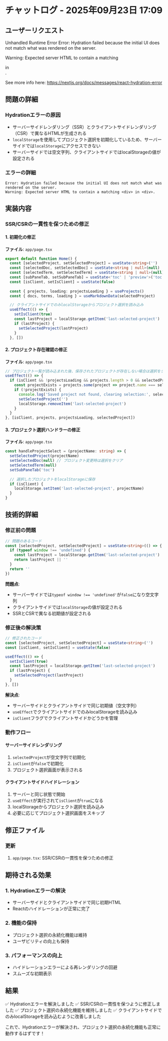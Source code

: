 # チャットログ - 2025年09月23日 17:09

## ユーザーリクエスト
Unhandled Runtime Error
Error: Hydration failed because the initial UI does not match what was rendered on the server.

Warning: Expected server HTML to contain a matching <div> in <div>.

See more info here: https://nextjs.org/docs/messages/react-hydration-error

## 問題の詳細

### Hydrationエラーの原因
- サーバーサイドレンダリング（SSR）とクライアントサイドレンダリング（CSR）で異なるHTMLが生成される
- `localStorage`を使用してプロジェクト選択を初期化しているため、サーバーサイドでは`localStorage`にアクセスできない
- サーバーサイドでは空文字列、クライアントサイドではlocalStorageの値が設定される

### エラーの詳細
```
Error: Hydration failed because the initial UI does not match what was rendered on the server.
Warning: Expected server HTML to contain a matching <div> in <div>.
```

## 実装内容

### SSR/CSRの一貫性を保つための修正

#### 1. 初期化の修正
**ファイル**: `app/page.tsx`

```typescript
export default function Home() {
  const [selectedProject, setSelectedProject] = useState<string>('')
  const [selectedDoc, setSelectedDoc] = useState<string | null>(null)
  const [selectedTerm, setSelectedTerm] = useState<string | null>(null)
  const [subPaneTab, setSubPaneTab] = useState<'toc' | 'preview'>('toc')
  const [isClient, setIsClient] = useState(false)
  
  const { projects, loading: projectsLoading } = useProjects()
  const { docs, terms, loading } = useMarkdownData(selectedProject)

  // クライアントサイドでのみlocalStorageからプロジェクト選択を読み込み
  useEffect(() => {
    setIsClient(true)
    const lastProject = localStorage.getItem('last-selected-project')
    if (lastProject) {
      setSelectedProject(lastProject)
    }
  }, [])
```

#### 2. プロジェクト存在確認の修正
**ファイル**: `app/page.tsx`

```typescript
// プロジェクト一覧が読み込まれた後、保存されたプロジェクトが存在しない場合は選択をクリア
useEffect(() => {
  if (isClient && !projectsLoading && projects.length > 0 && selectedProject) {
    const projectExists = projects.some(project => project.name === selectedProject)
    if (!projectExists) {
      console.log('Saved project not found, clearing selection:', selectedProject)
      setSelectedProject('')
      localStorage.removeItem('last-selected-project')
    }
  }
}, [isClient, projects, projectsLoading, selectedProject])
```

#### 3. プロジェクト選択ハンドラーの修正
**ファイル**: `app/page.tsx`

```typescript
const handleProjectSelect = (projectName: string) => {
  setSelectedProject(projectName)
  setSelectedDoc(null) // プロジェクト変更時は選択をクリア
  setSelectedTerm(null)
  setSubPaneTab('toc')
  
  // 選択したプロジェクトをlocalStorageに保存
  if (isClient) {
    localStorage.setItem('last-selected-project', projectName)
  }
}
```

## 技術的詳細

### 修正前の問題
```typescript
// 問題のあるコード
const [selectedProject, setSelectedProject] = useState<string>(() => {
  if (typeof window !== 'undefined') {
    const lastProject = localStorage.getItem('last-selected-project')
    return lastProject || ''
  }
  return ''
})
```

**問題点**:
- サーバーサイドでは`typeof window !== 'undefined'`が`false`になり空文字列
- クライアントサイドでは`localStorage`の値が設定される
- SSRとCSRで異なる初期値が設定される

### 修正後の解決策
```typescript
// 修正されたコード
const [selectedProject, setSelectedProject] = useState<string>('')
const [isClient, setIsClient] = useState(false)

useEffect(() => {
  setIsClient(true)
  const lastProject = localStorage.getItem('last-selected-project')
  if (lastProject) {
    setSelectedProject(lastProject)
  }
}, [])
```

**解決点**:
- サーバーサイドとクライアントサイドで同じ初期値（空文字列）
- `useEffect`でクライアントサイドでのみlocalStorageを読み込み
- `isClient`フラグでクライアントサイドかどうかを管理

### 動作フロー

#### サーバーサイドレンダリング
1. `selectedProject`が空文字列で初期化
2. `isClient`が`false`で初期化
3. プロジェクト選択画面が表示される

#### クライアントサイドハイドレーション
1. サーバーと同じ状態で開始
2. `useEffect`が実行されて`isClient`が`true`になる
3. localStorageからプロジェクト選択を読み込み
4. 必要に応じてプロジェクト選択画面をスキップ

## 修正ファイル

### 更新
1. `app/page.tsx`: SSR/CSRの一貫性を保つための修正

## 期待される効果

### 1. Hydrationエラーの解決
- サーバーサイドとクライアントサイドで同じ初期HTML
- Reactのハイドレーションが正常に完了

### 2. 機能の保持
- プロジェクト選択の永続化機能は維持
- ユーザビリティの向上も保持

### 3. パフォーマンスの向上
- ハイドレーションエラーによる再レンダリングの回避
- スムーズな初期表示

## 結果
✅ Hydrationエラーを解決しました
✅ SSR/CSRの一貫性を保つように修正しました
✅ プロジェクト選択の永続化機能を維持しました
✅ クライアントサイドでのみlocalStorageを読み込むように改善しました

これで、Hydrationエラーが解決され、プロジェクト選択の永続化機能も正常に動作するはずです！
